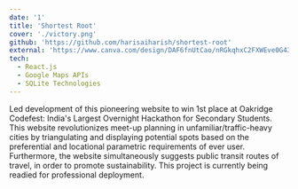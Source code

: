 ```yaml
---
date: '1'
title: 'Shortest Root'
cover: './victory.png'
github: 'https://github.com/harisaiharish/shortest-root'
external: 'https://www.canva.com/design/DAF6fnUtCao/nRGkqhxC2FXWEve0G43-Wg/view'
tech:
  - React.js
  - Google Maps APIs
  - SQLite Technologies
---
```


Led development of this pioneering website to win 1st place at Oakridge Codefest: India's Largest Overnight Hackathon for Secondary Students. This website revolutionizes meet-up planning in unfamiliar/traffic-heavy cities by triangulating and displaying potential spots based on the preferential and locational parametric requirements of ever user. Furthermore, the website simultaneously suggests public transit routes of travel, in order to promote sustainability. This project is currently being readied for professional deployment.